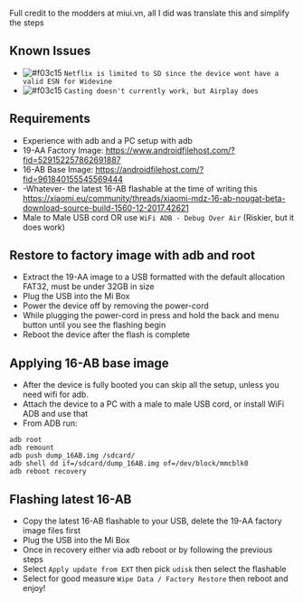 Full credit to the modders at miui.vn, all I did was translate this and simplify the steps

## Known Issues
* ![#f03c15](https://placehold.it/15/f03c15/000000?text=+) `Netflix is limited to SD since the device wont have a valid ESN for Widevine`
* ![#f03c15](https://placehold.it/15/f03c15/000000?text=+) `Casting doesn't currently work, but Airplay does`

## Requirements
* Experience with adb and a PC setup with adb
* 19-AA Factory Image: https://www.androidfilehost.com/?fid=529152257862691887
* 16-AB Base Image: https://androidfilehost.com/?fid=961840155545569444
* -Whatever- the latest 16-AB flashable at the time of writing this https://xiaomi.eu/community/threads/xiaomi-mdz-16-ab-nougat-beta-download-source-build-1560-12-2017.42621
* Male to Male USB cord OR use `WiFi ADB - Debug Over Air` (Riskier, but it does work)

## Restore to factory image with adb and root
* Extract the 19-AA image to a USB formatted with the default allocation FAT32, must be under 32GB in size
* Plug the USB into the Mi Box
* Power the device off by removing the power-cord
* While plugging the power-cord in press and hold the back and menu button until you see the flashing begin
* Reboot the device after the flash is complete

## Applying 16-AB base image
* After the device is fully booted you can skip all the setup, unless you need wifi for adb.
* Attach the device to a PC with a male to male USB cord, or install WiFi ADB and use that
* From ADB run:
```
adb root
adb remount
adb push dump_16AB.img /sdcard/
adb shell dd if=/sdcard/dump_16AB.img of=/dev/block/mmcblk0
adb reboot recovery
```

## Flashing latest 16-AB
* Copy the latest 16-AB flashable to your USB, delete the 19-AA factory image files first
* Plug the USB into the Mi Box
* Once in recovery either via adb reboot or by following the previous steps
* Select `Apply update from EXT` then pick `udisk` then select the flashable
* Select for good measure `Wipe Data / Factory Restore` then reboot and enjoy!
